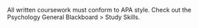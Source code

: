 All written coursework must conform to APA style. Check
out the Psychology General Blackboard > Study Skills.
